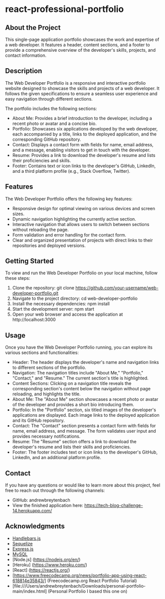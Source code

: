 # react-professional-portfolio

## About the Project
This single-page application portfolio showcases the work and expertise of a web developer. It features a header, content sections, and a footer to provide a comprehensive overview of the developer's skills, projects, and contact information.

## Description
The Web Developer Portfolio is a responsive and interactive portfolio website designed to showcase the skills and projects of a web developer. It follows the given specifications to ensure a seamless user experience and easy navigation through different sections.

The portfolio includes the following sections:

* About Me: Provides a brief introduction to the developer, including a recent photo or avatar and a concise bio.
* Portfolio: Showcases six applications developed by the web developer, each accompanied by a title, links to the deployed application, and the corresponding GitHub repository.
* Contact: Displays a contact form with fields for name, email address, and a message, enabling visitors to get in touch with the developer.
* Resume: Provides a link to download the developer's resume and lists their proficiencies and skills.
* Footer: Contains text or icon links to the developer's GitHub, LinkedIn, and a third platform profile (e.g., Stack Overflow, Twitter).

## Features
The Web Developer Portfolio offers the following key features:

* Responsive design for optimal viewing on various devices and screen sizes.
* Dynamic navigation highlighting the currently active section.
* Interactive navigation that allows users to switch between sections without reloading the page.
* Form validation and error handling for the contact form.
* Clear and organized presentation of projects with direct links to their repositories and deployed versions.

## Getting Started
To view and run the Web Developer Portfolio on your local machine, follow these steps:

1. Clone the repository: git clone https://github.com/your-username/web-developer-portfolio.git
2. Navigate to the project directory: cd web-developer-portfolio
3. Install the necessary dependencies: npm install
4. Start the development server: npm start
5. Open your web browser and access the application at http://localhost:3000

## Usage
Once you have the Web Developer Portfolio running, you can explore its various sections and functionalities:

* Header: The header displays the developer's name and navigation links to different sections of the portfolio.
* Navigation: The navigation titles include "About Me," "Portfolio," "Contact," and "Resume." The current section's title is highlighted.
* Content Sections: Clicking on a navigation title reveals the corresponding section's content below the navigation without page reloading, and highlights the title.
* About Me: The "About Me" section showcases a recent photo or avatar of the developer and provides a short bio introducing them.
* Portfolio: In the "Portfolio" section, six titled images of the developer's applications are displayed. Each image links to the deployed application and its GitHub repository.
* Contact: The "Contact" section presents a contact form with fields for name, email address, and message. The form validates user input and provides necessary notifications.
* Resume: The "Resume" section offers a link to download the developer's resume and lists their skills and proficiencies.
* Footer: The footer includes text or icon links to the developer's GitHub, LinkedIn, and an additional platform profile.

## Contact
If you have any questions or would like to learn more about this project, feel free to reach out through the following channels:

* GitHub: andrewbreytenbach
* View the finished application here: https://tech-blog-challenge-14.herokuapp.com/ 

## Acknowledgments
* [Handlebars.js](https://handlebarsjs.com/)
* [Sequelize](https://sequelize.org/)
* [Express.js](https://expressjs.com/)
* [MySQL](https://www.mysql.com/)
* [Node.js] (https://nodejs.org/en/)
* [Heroku] (https://www.heroku.com/)
* [React] (https://reactjs.org/)
* [https://www.freecodecamp.org/news/portfolio-app-using-react-618814e35843/] (Freecodecamp.org React Portfolio Tutorial)
* [file:///Users/andrewbreytenbach/Downloads/personal-portfolio-main/index.html] (Personal Portfolio I based this one on)